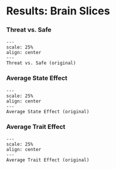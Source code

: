 # Results: Brain Slices
### Threat vs. Safe

```{figure} results/cond_MAX_P+_slices.png
---
scale: 25%
align: center
---
Threat vs. Safe (original)
```

### Average State Effect

```{figure} results/STATE_MAX_P+_slices.png
---
scale: 25%
align: center
---
Average State Effect (original)
```

### Average Trait Effect

```{figure} results/TRAIT_MAX_P+_slices.png
---
scale: 25%
align: center
---
Average Trait Effect (original)
```